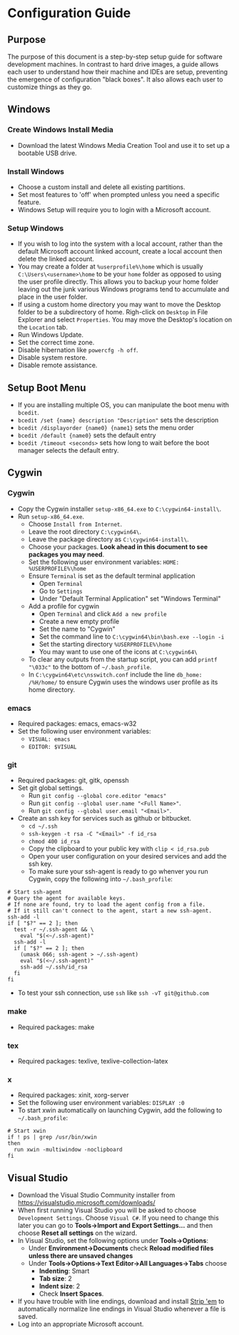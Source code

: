 # Configuration Guide

## Purpose
The purpose of this document is a step-by-step setup guide for software development machines. In contrast to hard drive images, a guide allows each user to understand how their machine and IDEs are setup, preventing the emergence of configuration "black boxes". It also allows each user to customize things as they go.

## Windows

### Create Windows Install Media
* Download the latest Windows Media Creation Tool and use it to set up a bootable USB drive.

### Install Windows
* Choose a custom install and delete all existing partitions.
* Set most features to 'off' when prompted unless you need a specific feature.
* Windows Setup will require you to login with a Microsoft account.

### Setup Windows
* If you wish to log into the system with a local account, rather than the default Microsoft account linked account, create a local account then delete the linked account.
* You may create a folder at `%userprofile%\home` which is usually `C:\Users\<username>\home` to be your `home` folder as opposed to using the user profile directly. This allows you to backup your home folder leaving out the junk various Windows programs tend to accumulate and place in the user folder.
* If using a custom home directory you may want to move the Desktop folder to be a subdirectory of home. Righ-click on `Desktop` in File Explorer and select `Properties`. You may move the Desktop's location on the `Location` tab.
* Run Windows Update.
* Set the correct time zone.
* Disable hibernation like `powercfg -h off`.
* Disable system restore.
* Disable remote assistance.

## Setup Boot Menu
* If you are installing multiple OS, you can manipulate the boot menu with `bcedit`.
* `bcedit /set {name} description "Description"` sets the description
* `bcedit /displayorder {name0} {name1}` sets the menu order
* `bcedit /default {name0}` sets the default entry
* `bcedit /timeout <seconds>` sets how long to wait before the boot manager selects the default entry.

## Cygwin

### Cygwin
* Copy the Cygwin installer `setup-x86_64.exe` to `C:\cygwin64-install\`.
* Run `setup-x86_64.exe`.
  * Choose `Install from Internet`.
  * Leave the root directory `C:\cygwin64\`.
  * Leave the package directory as `C:\cygwin64-install\`.
  * Choose your packages. **Look ahead in this document to see packages you may need**.
  * Set the following user environment variables: `HOME: %USERPROFILE%\home`
  * Ensure `Terminal` is set as the default terminal application
    - Open `Terminal`
    - Go to `Settings`
    - Under "Default Terminal Application" set "Windows Terminal"
  * Add a profile for cygwin
    - Open `Terminal` and click `Add a new profile`
    - Create a new empty profile
    - Set the name to "Cygwin"
    - Set the command line to `C:\cygwin64\bin\bash.exe --login -i`
    - Set the starting directory `%USERPROFILE%\home`
    - You may want to use one of the icons at `C:\cygwin64\`
  * To clear any outputs from the startup script, you can add `printf "\033c"` to the bottom of `~/.bash_profile`.
  * In `C:\cygwin64\etc\nsswitch.conf` include the line `db_home: /%H/home/` to ensure Cygwin uses the windows user profile as its home directory.

### emacs
 * Required packages: emacs, emacs-w32
  * Set the following user environment variables:
    * `VISUAL: emacs`
    * `EDITOR: $VISUAL`

### git
* Required packages: git, gitk, openssh
* Set git global settings.
  * Run `git config --global core.editor "emacs"`
  * Run `git config --global user.name "<Full Name>"`.
  * Run `git config --global user.email "<Email>"`.
* Create an ssh key for services such as github or bitbucket.
  * `cd ~/.ssh`
  * `ssh-keygen -t rsa -C "<Email>" -f id_rsa`
  * `chmod 400 id_rsa`
  * Copy the clipboard to your public key with `clip < id_rsa.pub`
  * Open your user configuration on your desired services and add the ssh key.
  * To make sure your ssh-agent is ready to go whenver you run Cygwin, copy the following into `~/.bash_profile`:
```
# Start ssh-agent
# Query the agent for available keys.
# If none are found, try to load the agent config from a file.
# If it still can't connect to the agent, start a new ssh-agent.
ssh-add -l
if [ "$?" == 2 ]; then
  test -r ~/.ssh-agent && \
    eval "$(<~/.ssh-agent)"
  ssh-add -l
  if [ "$?" == 2 ]; then
    (umask 066; ssh-agent > ~/.ssh-agent)
    eval "$(<~/.ssh-agent)"
    ssh-add ~/.ssh/id_rsa
  fi
fi
```
* To test your ssh connection, use `ssh` like `ssh -vT git@github.com`

### make
* Required packages: make

### tex
* Required packages: texlive, texlive-collection-latex

### x
* Required packages: xinit, xorg-server
* Set the following user environment variables: `DISPLAY :0`
* To start xwin automatically on launching Cygwin, add the following to `~/.bash_profile`:

```
# Start xwin
if ! ps | grep /usr/bin/xwin
then
  run xwin -multiwindow -noclipboard
fi
```

## Visual Studio
* Download the Visual Studio Community installer from https://visualstudio.microsoft.com/downloads/
* When first running Visual Studio you will be asked to choose `Development Settings`. Choose `Visual C#`. If you need to change this later you can go to **Tools->Import and Export Settings...** and then choose **Reset all settings** on the wizard.
* In Visual Studio, set the following options under **Tools->Options**: 
  * Under **Environment->Documents** check **Reload modified files unless there are unsaved changes**
  * Under **Tools->Options->Text Editor->All Languages->Tabs** choose
    * **Indenting**: Smart
    * **Tab size**: 2
    * **Indent size**: 2
    * Check **Insert Spaces**. 
* If you have trouble with line endings, download and install [Strip 'em](http://www.grebulon.com/software/stripem.php) to automatically normalize line endings in Visual Studio whenever a file is saved.
* Log into an appropriate Microsoft account.
